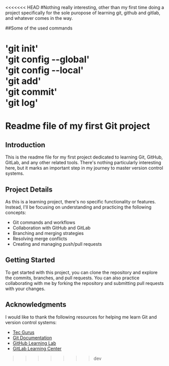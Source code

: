 <<<<<<< HEAD
#Nothing really interesting, other than my first time doing a project specifically for the sole puropose of learning git, github and gitlab, and whatever comes in the way.

##Some of the used commands

'git init'\
'git config --global'\
'git config --local'\
'git add'\
'git commit'\
'git log'
=======
# Readme file of my first Git project

## Introduction
This is the readme file for my first project dedicated to learning Git, GitHub, GitLab, and any other related tools. There's nothing particularly interesting here, but it marks an important step in my journey to master version control systems.

## Project Details
As this is a learning project, there's no specific functionality or features. Instead, I'll be focusing on understanding and practicing the following concepts:

- Git commands and workflows
- Collaboration with GitHub and GitLab
- Branching and merging strategies
- Resolving merge conflicts
- Creating and managing push/pull requests

## Getting Started
To get started with this project, you can clone the repository and explore the commits, branches, and pull requests. You can also practice collaborating with me by forking the repository and submitting pull requests with your changes.

## Acknowledgments
I would like to thank the following resources for helping me learn Git and version control systems:

- [Tec Gurus](https://tecgurus.net/cursos/git-desde-cero)
- [Git Documentation](https://git-scm.com/doc)
- [GitHub Learning Lab](https://lab.github.com/)
- [GitLab Learning Center](https://about.gitlab.com/learn/)
>>>>>>> dev
